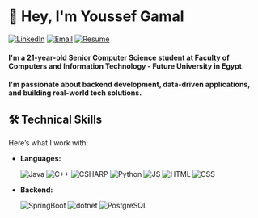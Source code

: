 # 👋 Hey, I'm Youssef Gamal

[![LinkedIn](https://img.shields.io/badge/LinkedIn-0077B5?style=for-the-badge&logo=linkedin&logoColor=white)](https://linkedin.com/in/ycef)
[![Email](https://img.shields.io/badge/Email-D14836?style=for-the-badge&logo=gmail&logoColor=white)](mailto:youssefgamal02@gmail.com)
[![Resume](https://img.shields.io/badge/Resume-4CAF50?style=for-the-badge&logo=googleDrive&logoColor=white)](https://drive.google.com/file/d/11uvNMqLtXNNZdY__iX6T4Ck_BoTzaL-o/view?usp=sharing)

#### I'm a 21-year-old Senior Computer Science student at Faculty of Computers and Information Technology - Future University in Egypt.
#### I'm passionate about backend development, data-driven applications, and building real-world tech solutions.


## 🛠️ Technical Skills

Here’s what I work with:

- **Languages:**
  
  ![Java](https://img.shields.io/badge/Java-darkblue?style=flat&logo=openjdk) 
  ![C++](https://img.shields.io/badge/C++-blue?style=flat&logo=cplusplus&logoColor=white)
  ![CSHARP]()
  ![Python](https://img.shields.io/badge/Python-yellow?style=flat&logo=python&logoColor=white)
  ![JS](https://img.shields.io/badge/Javascript-blue?style=flat&logo=javascript&logoColor=white)
  ![HTML](https://img.shields.io/badge/HTML-red?style=flat&logo=html5&logoColor=white)
  ![CSS](https://img.shields.io/badge/CSS-darkblue?style=flat&logo=css&logoColor=white)

-  **Backend:**
  
    ![SpringBoot](https://img.shields.io/badge/Spring%20Boot-darkgreen?style=flat&logo=springboot)
    ![dotnet](https://img.shields.io/badge/.NET-green?style=flat&logo=dotnet)
    ![PostgreSQL](https://img.shields.io/badge/PostgreSQL-lightblue?style=flat&logo=postgresql)
  
